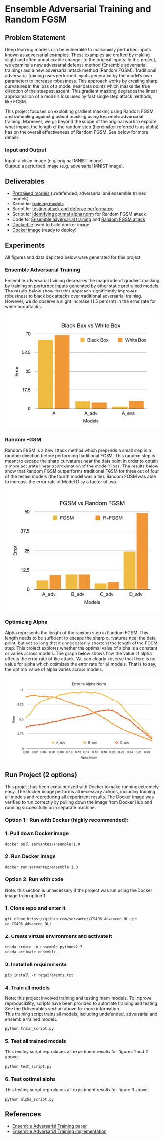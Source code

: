 # Ensemble Adversarial Training and Random FGSM

## Problem Statement

Deep learning models can be vulnerable to maliciously perturbed inputs known as adversarial examples. These examples are crafted by making slight and often unnoticeable changes to the original inputs. In this project, we examine a new adversarial defense method (Ensemble adversarial training) and a new adversarial attack method (Random FGSM). Traditional adversarial training uses perturbed inputs generated by the model’s own parameters to increase robustness. This approach works by creating sharp curvatures in the loss of a model near data points which masks the true direction of the steepest ascent. This gradient masking degrades the linear approximation of a model’s loss used by fast single step attack methods, like FGSM.

This project focuses on exploiting gradient masking using Random FGSM and defending against gradient masking using Ensemble adversarial training. Moreover, we go beyond the scope of the original work to explore what impact the length of the random step (hereinafter referred to as alpha) has on the overall effectiveness of Random FGSM. See below for more details.

### Input and Output

Input: a clean image (e.g. original MNIST image).  
Output: a perturbed image (e.g. adversarial MNIST image).

## Deliverables
* [Pretrained models](https://github.com/servantez/CS496_Advanced_DL/tree/master/models) (undefended, adversarial and ensemble trained models)
* Script for [training models](https://github.com/servantez/CS496_Advanced_DL/blob/master/train_script.py)
* Script for [testing attack and defense performance](https://github.com/servantez/CS496_Advanced_DL/blob/master/test_script.py)
* Script for [identifying optimal alpha norm](https://github.com/servantez/CS496_Advanced_DL/blob/master/alpha_script.py) for Random FGSM attack 
* Code for [Ensemble adversarial training](https://github.com/servantez/CS496_Advanced_DL/blob/master/train_adv.py) and [Random FGSM attack](https://github.com/servantez/CS496_Advanced_DL/blob/master/simple_eval.py)
* [Dockerfile](https://github.com/servantez/CS496_Advanced_DL/blob/master/Dockerfile) used to build docker image
* [Docker image](https://hub.docker.com/r/servantez/ensemble) (ready to deploy)

## Experiments

All figures and data depicted below were generated for this project.

### Ensemble Adversarial Training

Ensemble adversarial training decreases the magnitude of gradient masking by training on perturbed inputs generated by other static pretrained models. The results below show that this approach significantly improves robustness to black box attacks over traditional adversarial training. However, we do observe a slight increase (1.5 percent) in the error rate for white box attacks.

![Adversarial Defense Results](./figures/Adversarial_Defense.png)

### Random FGSM

Random FGSM is a new attack method which prepends a small step in a random direction before performing traditional FGSM. This random step is meant to escape the sharp curvatures near the data point in order to obtain a more accurate linear approximation of the model’s loss. The results below show that Random FGSM outperforms traditional FGSM for three out of four of the tested models (the fourth model was a tie). Random FGSM was able to increase the error rate of Model D by a factor of two.

![Adversarial Attack Results](./figures/Adversarial_Attack.png)

### Optimizing Alpha

Alpha represents the length of the random step in Random FGSM. This length needs to be sufficient to escape the sharp curvatures near the data point, but not so long that it unnecessarily shortens the length of the FGSM step. This project explores whether the optimal value of alpha is a constant or varies across models. The graph below shows how the value of alpha affects the error rate of the attack. We can clearly observe that there is no value for alpha which optimizes the error rate for all models. That is to say, the optimal value of alpha varies across models.

![Optimizing Alpha](./figures/Error_vs_Alpha.png)

## Run Project (2 options)

This project has been containerized with Docker to make running extremely easy. The Docker image performs all necessary actions, including training all models and reproducing all experiment results. The Docker image was verified to run correctly by pulling down the image from Docker Hub and running successfully on a separate machine.

### Option 1 - Run with Docker (highly recommended):

### 1. Pull down Docker image
```
docker pull servantez/ensemble:1.0
```
### 2. Run Docker image
```
docker run servantez/ensemble:1.0
```

### Option 2: Run with code

Note: this section is unnecessary if the project was run using the Docker image from option 1.

### 1. Clone repo and enter it
```
git clone https://github.com/servantez/CS496_Advanced_DL.git
cd CS496_Advanced_DL/
```
### 2. Create virtual environment and activate it
```
conda create -n ensemble python=2.7
conda activate ensemble
```
### 3. Install all requirements
```
pip install -r requirements.txt
```
### 4. Train all models
Note: this project involved training and testing many models. To improve reproducibility, scripts have been provided to automate training and testing. See the Deliverables section above for more information.  
This training script trains all models, including undefended, adversarial and ensemble trained models.
```
python train_script.py
```
### 5. Test all trained models
This testing script reproduces all experiment results for figures 1 and 2 above.
```
python test_script.py
```
### 6. Test optimal alpha
This testing script reproduces all experiment results for figure 3 above.
```
python alpha_script.py
```

## References
* [Ensemble Adversarial Training paper](https://arxiv.org/abs/1705.07204)
* [Ensemble Adversarial Training implementation](https://github.com/ftramer/ensemble-adv-training)

